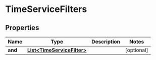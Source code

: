 

# TimeServiceFilters


## Properties

| Name | Type | Description | Notes |
|------------ | ------------- | ------------- | -------------|
|**and** | [**List&lt;TimeServiceFilter&gt;**](TimeServiceFilter.md) |  |  [optional] |



